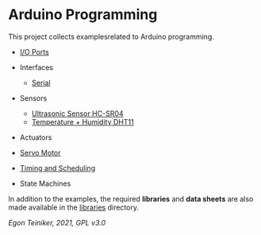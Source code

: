 # Arduino Programming

This project collects examplesrelated to Arduino programming.

* [I/O Ports](https://github.com/teiniker/teiniker-lectures-arduino/tree/main/io-ports)
* Interfaces
  * [Serial](https://github.com/teiniker/teiniker-lectures-arduino/tree/main/interfaces/serial)
* Sensors
  * [Ultrasonic Sensor HC-SR04](https://github.com/teiniker/teiniker-lectures-arduino/tree/main/sensors/hc-sr04)
  * [Temperature + Humidity DHT11](https://github.com/teiniker/teiniker-lectures-arduino/tree/main/sensors/dht11)
  
* Actuators
 * [Servo Motor](https://github.com/teiniker/teiniker-lectures-arduino/tree/main/actuators/servo/servo)
 
* [Timing and Scheduling](https://github.com/teiniker/teiniker-lectures-arduino/tree/main/timing)

* State Machines

In addition to the examples, the required **libraries** and **data sheets** are also made available in the 
[libraries](https://github.com/teiniker/teiniker-lectures-arduino/tree/main/libraries) directory.

*Egon Teiniker, 2021, GPL v3.0* 

